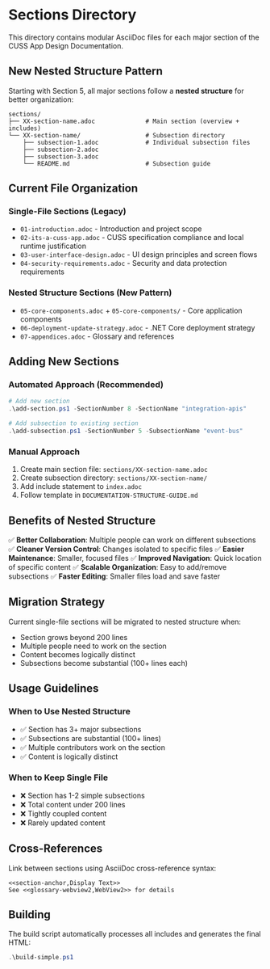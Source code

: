# Sections Directory

This directory contains modular AsciiDoc files for each major section of the CUSS App Design Documentation.

## New Nested Structure Pattern

Starting with Section 5, all major sections follow a **nested structure** for better organization:

```
sections/
├── XX-section-name.adoc              # Main section (overview + includes)
└── XX-section-name/                  # Subsection directory
    ├── subsection-1.adoc             # Individual subsection files
    ├── subsection-2.adoc
    ├── subsection-3.adoc
    └── README.md                     # Subsection guide
```

## Current File Organization

### Single-File Sections (Legacy)
- `01-introduction.adoc` - Introduction and project scope
- `02-its-a-cuss-app.adoc` - CUSS specification compliance and local runtime justification
- `03-user-interface-design.adoc` - UI design principles and screen flows
- `04-security-requirements.adoc` - Security and data protection requirements

### Nested Structure Sections (New Pattern)
- `05-core-components.adoc` + `05-core-components/` - Core application components
- `06-deployment-update-strategy.adoc` - .NET Core deployment strategy  
- `07-appendices.adoc` - Glossary and references

## Adding New Sections

### Automated Approach (Recommended)
```powershell
# Add new section
.\add-section.ps1 -SectionNumber 8 -SectionName "integration-apis"

# Add subsection to existing section
.\add-subsection.ps1 -SectionNumber 5 -SubsectionName "event-bus"
```

### Manual Approach
1. Create main section file: `sections/XX-section-name.adoc`
2. Create subsection directory: `sections/XX-section-name/`
3. Add include statement to `index.adoc`
4. Follow template in `DOCUMENTATION-STRUCTURE-GUIDE.md`

## Benefits of Nested Structure

✅ **Better Collaboration**: Multiple people can work on different subsections
✅ **Cleaner Version Control**: Changes isolated to specific files
✅ **Easier Maintenance**: Smaller, focused files
✅ **Improved Navigation**: Quick location of specific content
✅ **Scalable Organization**: Easy to add/remove subsections
✅ **Faster Editing**: Smaller files load and save faster

## Migration Strategy

Current single-file sections will be migrated to nested structure when:
- Section grows beyond 200 lines
- Multiple people need to work on the section
- Content becomes logically distinct
- Subsections become substantial (100+ lines each)

## Usage Guidelines

### When to Use Nested Structure
- ✅ Section has 3+ major subsections
- ✅ Subsections are substantial (100+ lines)
- ✅ Multiple contributors work on the section
- ✅ Content is logically distinct

### When to Keep Single File
- ❌ Section has 1-2 simple subsections
- ❌ Total content under 200 lines
- ❌ Tightly coupled content
- ❌ Rarely updated content

## Cross-References

Link between sections using AsciiDoc cross-reference syntax:
```asciidoc
<<section-anchor,Display Text>>
See <<glossary-webview2,WebView2>> for details
```

## Building

The build script automatically processes all includes and generates the final HTML:
```powershell
.\build-simple.ps1
```